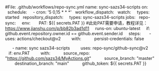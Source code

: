 #File: .github/workflows/repo-sync.yml
name: sync-sazs34-scripts
on:
  schedule:
    - cron: '5 0,15 * * *'
  workflow_dispatch:
  watch:
    types: started
  repository_dispatch:
    types: sync-sazs34-scripts
jobs:
  repo-sync:
    env:
      PAT: ${{ secrets.PAT }} #此处PAT需要申请，教程详见：https://www.jianshu.com/p/bb82b3ad1d11
    runs-on: ubuntu-latest
    if: github.event.repository.owner.id == github.event.sender.id
    steps:
      - uses: actions/checkout@v2
        with:
          persist-credentials: false

      - name: sync sazs34-scripts
        uses: repo-sync/github-sync@v2
        if: env.PAT
        with:
          source_repo: "https://github.com/sazs34/MyActions.git"
          source_branch: "master"
          destination_branch: "main"
          github_token: ${{ secrets.PAT }}
